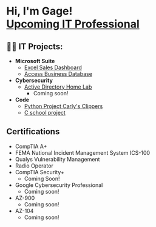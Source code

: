 <h1>Hi, I'm Gage! <br/><a href="https://github.com/gagegunion">Upcoming IT Professional</a></h1>

<h2>👨‍💻 IT Projects:</h2>

- <b>Microsoft Suite</b>
  - [Excel Sales Dashboard](https://github.com/GageGunion/ExcelDashboard)
  - [Access Business Database](https://github.com/GageGunion/BusinessDatabase)
- <b>Cybersecurity</b>
  - [Active Directory Home Lab](https://github.com/gagegunion/homelab)
     - Coming soon!
- <b>Code</b>
  - [Python Project Carly's Clippers](https://github.com/GageGunion/PythonProject1)
  - [C school project](https://github.com/GageGunion/C_Project1)

<h2>Certifications</h2>

- CompTIA A+
- FEMA National Incident Management System ICS-100
- Qualys Vulnerability Management
- Radio Operator
- CompTIA Security+
  - Coming Soon!
- Google Cybersecurity Professional
  - Coming soon!
- AZ-900
  - Coming soon!
- AZ-104
  - Coming soon!


<!--
**joshmadakor1/joshmadakor1** is a ✨ _special_ ✨ repository because its `README.md` (this file) appears on your GitHub profile.

Here are some ideas to get you started:

- 🔭 I’m currently working on ...
- 🌱 I’m currently learning ...
- 👯 I’m looking to collaborate on ...
- 🤔 I’m looking for help with ...
- 💬 Ask me about ...
- 📫 How to reach me: ...
- 😄 Pronouns: ...
- ⚡ Fun fact: ...
-->
